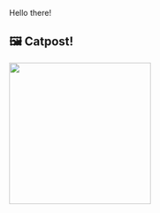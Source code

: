 Hello there!



## 🖼️ Catpost!

<sub>
    <img src="https://cdn2.thecatapi.com/images/MTUyNjg2NA.gif" height="256">
</sub>

